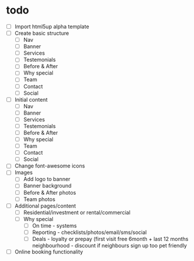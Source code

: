# todo

- [ ] Import html5up alpha template
- [ ] Create basic structure
  - [ ] Nav
  - [ ] Banner
  - [ ] Services
  - [ ] Testemonials
  - [ ] Before & After
  - [ ] Why special
  - [ ] Team
  - [ ] Contact
  - [ ] Social
- [ ] Initial content
  - [ ] Nav
  - [ ] Banner
  - [ ] Services
  - [ ] Testemonials
  - [ ] Before & After
  - [ ] Why special
  - [ ] Team
  - [ ] Contact
  - [ ] Social
- [ ] Change font-awesome icons
- [ ] Images
  - [ ] Add logo to banner
  - [ ] Banner background
  - [ ] Before & After photos
  - [ ] Team photos
- [ ] Additional pages/content
  - [ ] Residential/investment or rental/commercial
  - [ ] Why special
    - [ ] On time - systems
    - [ ] Reporting - checklists/photos/email/sms/social
    - [ ] Deals - loyalty or prepay (first visit free 6month + last 12 months
          neighbourhood - discount if neighbours sign up too
          pet friendly
- [ ] Online booking functionality